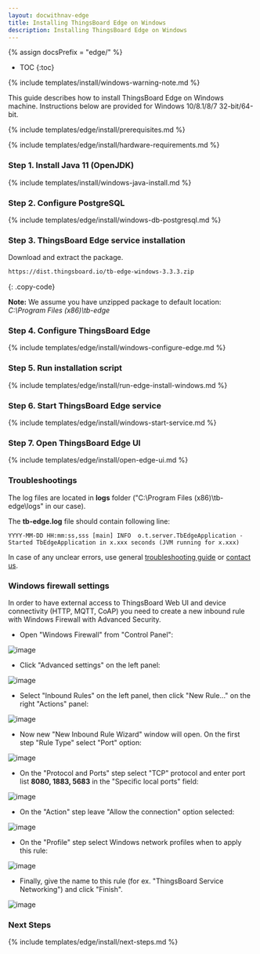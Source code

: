 ```yaml
---
layout: docwithnav-edge
title: Installing ThingsBoard Edge on Windows
description: Installing ThingsBoard Edge on Windows
---
```


{% assign docsPrefix = "edge/" %}

* TOC
{:toc}

{% include templates/install/windows-warning-note.md %}

This guide describes how to install ThingsBoard Edge on Windows machine.
Instructions below are provided for Windows 10/8.1/8/7 32-bit/64-bit.

{% include templates/edge/install/prerequisites.md %}

{% include templates/edge/install/hardware-requirements.md %}

### Step 1. Install Java 11 (OpenJDK) 

{% include templates/install/windows-java-install.md %}

### Step 2. Configure PostgreSQL

{% include templates/edge/install/windows-db-postgresql.md %}

### Step 3. ThingsBoard Edge service installation

Download and extract the package.

```bash
https://dist.thingsboard.io/tb-edge-windows-3.3.3.zip
```
{: .copy-code}

**Note:** We assume you have unzipped package to default location: *C:\Program Files (x86)\tb-edge*

### Step 4. Configure ThingsBoard Edge

{% include templates/edge/install/windows-configure-edge.md %}

### Step 5. Run installation script

{% include templates/edge/install/run-edge-install-windows.md %} 

### Step 6. Start ThingsBoard Edge service

{% include templates/edge/install/windows-start-service.md %}

### Step 7. Open ThingsBoard Edge UI

{% include templates/edge/install/open-edge-ui.md %} 

### Troubleshootings

The log files are located in **logs** folder ("C:\Program Files (x86)\tb-edge\logs" in our case).

The **tb-edge.log** file should contain following line:

```text
YYYY-MM-DD HH:mm:ss,sss [main] INFO  o.t.server.TbEdgeApplication - Started TbEdgeApplication in x.xxx seconds (JVM running for x.xxx)
```

In case of any unclear errors, use general [troubleshooting guide](/docs/user-guide/troubleshooting/#getting-help) or [contact us](/docs/contact-us/).

### Windows firewall settings

In order to have external access to ThingsBoard Web UI and device connectivity (HTTP, MQTT, CoAP)
you need to create a new inbound rule with Windows Firewall with Advanced Security.
 
- Open "Windows Firewall" from "Control Panel":

![image](/images/user-guide/install/windows/windows7-firewall-1.png)

- Click "Advanced settings" on the left panel:

![image](/images/user-guide/install/windows/windows7-firewall-2.png)

- Select "Inbound Rules" on the left panel, then click "New Rule..." on the right "Actions" panel:

![image](/images/user-guide/install/windows/windows7-firewall-3.png)

- Now new "New Inbound Rule Wizard" window will open. On the first step "Rule Type" select "Port" option: 

![image](/images/user-guide/install/windows/windows7-firewall-4.png)

- On the "Protocol and Ports" step select "TCP" protocol and enter port list **8080, 1883, 5683** in the "Specific local ports" field:

![image](/images/user-guide/install/windows/windows7-firewall-5.png)

- On the "Action" step leave "Allow the connection" option selected:

![image](/images/user-guide/install/windows/windows7-firewall-6.png)

- On the "Profile" step select Windows network profiles when to apply this rule:

![image](/images/user-guide/install/windows/windows7-firewall-7.png)

- Finally, give the name to this rule (for ex. "ThingsBoard Service Networking") and click "Finish".

![image](/images/user-guide/install/windows/windows7-firewall-8.png)


### Next Steps

{% include templates/edge/install/next-steps.md %}
